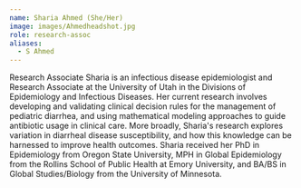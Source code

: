 ```yaml
---
name: Sharia Ahmed (She/Her)
image: images/Ahmedheadshot.jpg
role: research-assoc
aliases:
  - S Ahmed
---
```


Research Associate
Sharia is an infectious disease epidemiologist and Research Associate at the University of Utah in the Divisions of Epidemiology and Infectious Diseases. Her current research involves developing and validating clinical decision rules for the management of pediatric diarrhea, and using mathematical modeling approaches to guide antibiotic usage in clinical care. More broadly, Sharia's research explores variation in diarrheal disease susceptibility, and how this knowledge can be harnessed to improve health outcomes. Sharia received her PhD in Epidemiology from Oregon State University, MPH in Global Epidemiology from the Rollins School of Public Health at Emory University, and BA/BS in Global Studies/Biology from the University of Minnesota.
